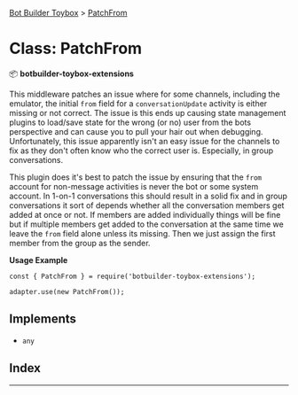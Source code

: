 [Bot Builder Toybox](../README.md) > [PatchFrom](../classes/botbuilder_toybox.patchfrom.md)



# Class: PatchFrom


:package: **botbuilder-toybox-extensions**

This middleware patches an issue where for some channels, including the emulator, the initial `from` field for a `conversationUpdate` activity is either missing or not correct. The issue is this ends up causing state management plugins to load/save state for the wrong (or no) user from the bots perspective and can cause you to pull your hair out when debugging. Unfortunately, this issue apparently isn't an easy issue for the channels to fix as they don't often know who the correct user is. Especially, in group conversations.

This plugin does it's best to patch the issue by ensuring that the `from` account for non-message activities is never the bot or some system account. In 1-on-1 conversations this should result in a solid fix and in group conversations it sort of depends whether all the conversation members get added at once or not. If members are added individually things will be fine but if multiple members get added to the conversation at the same time we leave the `from` field alone unless its missing. Then we just assign the first member from the group as the sender.

**Usage Example**

    const { PatchFrom } = require('botbuilder-toybox-extensions');

    adapter.use(new PatchFrom());

## Implements

* `any`

## Index


---

